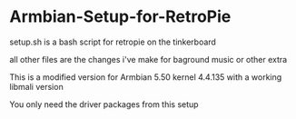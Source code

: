 # Armbian-Setup-for-RetroPie
setup.sh is a bash script for retropie on the  tinkerboard

all other files are the changes i've make for baground music or other extra

This is a modified version for Armbian 5.50 kernel 4.4.135 with a working libmali version

You only need the driver packages from this setup
